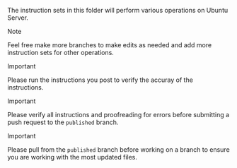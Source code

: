 The instruction sets in this folder will perform various operations on Ubuntu Server.

> [!NOTE]
> Feel free make more branches to make edits as needed and add more instruction sets for other operations.

> [!IMPORTANT]
> Please run the instructions you post to verify the accuray of the instructions.

> [!IMPORTANT]
> Please verify all instructions and proofreading for errors before submitting a push request to the `published` branch.

> [!IMPORTANT]
> Please pull from the `published` branch before working on a branch to ensure you are working with the most updated files.
